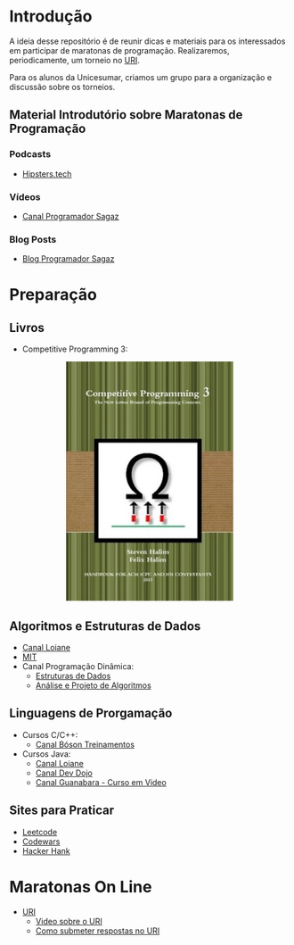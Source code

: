 # Introdução

A ideia desse repositório é de reunir dicas e materiais para os interessados em participar de maratonas de programação. Realizaremos, periodicamente, um torneio no [URI](www.urionlinejudge.com.br).

Para os alunos da Unicesumar, criamos um grupo para a organização e discussão sobre os torneios.

## Material Introdutório sobre Maratonas de Programação

### Podcasts
- [Hipsters.tech](https://hipsters.tech/maratona-de-programacao-hipsters-90/)

### Vídeos
- [Canal Programador Sagaz](https://www.youtube.com/watch?v=COweDLKkyiM)

### Blog Posts
- [Blog Programador Sagaz](https://programadorsagaz.com.br/guia-maratona-de-programacao/)

# Preparação

## Livros

- Competitive Programming 3:
<div style="text-align:center"><img src="https://github.com/maratonadeprogramacao/maratonadeprogramacao/blob/master/img/cp3.jpg" /></div>


## Algoritmos e Estruturas de Dados

- [Canal Loiane](https://www.youtube.com/playlist?list=PLGxZ4Rq3BOBrgumpzz-l8kFMw2DLERdxi)
- [MIT](https://www.youtube.com/playlist?list=PLUl4u3cNGP61Oq3tWYp6V_F-5jb5L2iHb)
- Canal Programação Dinâmica:
  - [Estruturas de Dados](https://www.youtube.com/playlist?list=PL5TJqBvpXQv5Bb71AE5Cd_kB5rNsfU4Cp)
  - [Análise e Projeto de Algoritmos](https://www.youtube.com/playlist?list=PL5TJqBvpXQv7KCYOIXzPnGac4t_R8MQSG)

## Linguagens de Prorgamação

- Cursos C/C++:
  - [Canal Bóson Treinamentos](https://www.youtube.com/playlist?list=PLucm8g_ezqNqzH7SM0XNjsp25AP0MN82R)
- Cursos Java:
  - [Canal Loiane](https://www.youtube.com/playlist?list=PLGxZ4Rq3BOBq0KXHsp5J3PxyFaBIXVs3r)
  - [Canal Dev Dojo](https://www.youtube.com/playlist?list=PL62G310vn6nHrMr1tFLNOYP_c73m6nAzL)
  - [Canal Guanabara - Curso em Video](https://www.youtube.com/playlist?list=PLHz_AreHm4dkI2ZdjTwZA4mPMxWTfNSpR) 

## Sites para Praticar


- [Leetcode](http://leetcode.com/)
- [Codewars](https://www.codewars.com/)
- [Hacker Hank](https://www.hackerrank.com/)

# Maratonas On Line

- [URI](https://www.urionlinejudge.com.br/)
    - [Video sobre o URI](https://www.youtube.com/watch?v=ZQfohP2b6CQ)
    - [Como submeter respostas no URI](https://www.youtube.com/watch?v=NG7suADk4h4)


